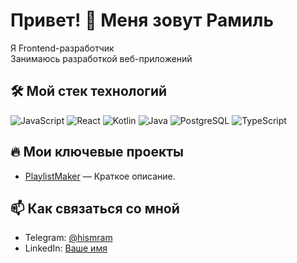 # Привет! 👋 Меня зовут Рамиль

Я Frontend-разработчик  
Занимаюсь разработкой веб-приложений 

## 🛠 Мой стек технологий  
![JavaScript](https://img.shields.io/badge/-JavaScript-F7DF1E?logo=javascript&logoColor=black)
![React](https://img.shields.io/badge/-React-61DAFB?logo=react&logoColor=black)
![Kotlin](https://img.shields.io/badge/Kotlin-7F52FF?logo=kotlin&logoColor=black)
![Java](https://img.shields.io/badge/Java-ED8B00?style=logo=openjdk&logoColor=black)
![PostgreSQL](https://img.shields.io/badge/PostgreSQL-4169E1?logo=postgresql&logoColor=black)
![TypeScript](https://img.shields.io/badge/TypeScript-3178C6?style=logo=typescript&logoColor=black)

## 🔥 Мои ключевые проекты  
- [PlaylistMaker](https://github.com/hismram/PlaylistMaker) — Краткое описание.

## 📫 Как связаться со мной  
- Telegram: [@hismram](https://t.me/hismram)  
- LinkedIn: [Ваше имя](https://mailto:hismram@gmail.com)  
